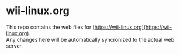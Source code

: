 # wii-linux.org

This repo contains the web files for [https://wii-linux.org](https://wii-linux.org).  
Any changes here will be automatically syncronized to the actual web server.
